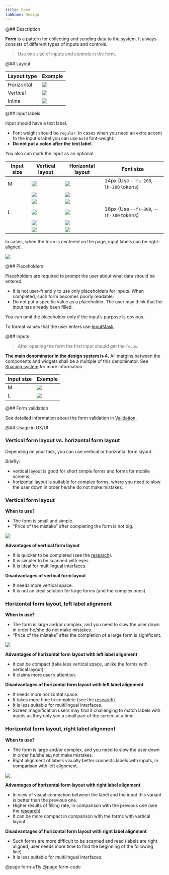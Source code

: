 ```yaml
---
title: Form
tabName: Design
---
```


@## Description

**Form** is a pattern for collecting and sending data to the system. It always consists of different types of inputs and controls.

> Use one size of inputs and controls in the form.

@## Layout

| Layout type | Example                      |
| ----------- | ---------------------------- |
| Horizontal  | ![](static/horizontal.png)   |
| Vertical    | ![](static/vertical.png)     |
| Inline      | ![](static/inline.png)       |

@## Input labels

Input should have a text label.

- Font weight should be `regular`. In cases when you need an extra accent fo the input's label you can use `bold` font-weight.
- **Do not put a colon after the text label.**

You also can mark the input as an optional.

| Input size | Vertical layout                                                  | Horizontal layout                                                       | Font size                                |
| ---------- | ---------------------------------------------------------------- | ----------------------------------------------------------------------- | ---------------------------------------- |
| M          | ![](static/input-m.png)       | ![](static/input-left-m.png)       | 14px (Use `--fs-200`, `--lh-200` tokens) |
|            | ![](static/checkbox-m.png) | ![](static/checkbox-left-m.png) |                                          |
|            | ![](static/textarea-m.png) | ![](static/textarea-left-m.png) |                                          |
| L          | ![](static/input-l.png)       | ![](static/input-left-l.png)       | 16px (Use `--fs-300`, `--lh-300` tokens) |
|            | ![](static/checkbox-l.png) | ![](static/checkbox-left-l.png) |                                          |
|            | ![](static/textarea-l.png) | ![](static/textarea-left-l.png) |                                          |

In cases, when the form is centered on the page, input labels can be right-aligned.

![](static/align-center.png)

@## Placeholders

Placeholders are required to prompt the user about what data should be entered.

- It is not user-friendly to use only placeholders for inputs. When completed, such form becomes poorly readable.
- Do not put a specific value as a placeholder. The user may think that the input has already been filled.

You can omit the placeholder only if the input’s purpose is obvious.

To format values that the user enters use [InputMask](/components/input-mask/).

@## Inputs

> After opening the form the first input should get the `focus`.

**The main denominator in the design system is 4.** All margins between the components and widgets shall be a multiple of this denominator. See [Spacing system](/layout/box-system/#spacing_system) for more information.

| Input size | Example           |
| ---------- | ----------------- |
| M          | ![](static/m.png) |
| L          | ![](static/l.png) |

@## Form validation

See detailed information about the form validation in [Validation](/patterns/validation-form/).

@## Usage in UX/UI

### Vertical form layout vs. horizontal form layout

Depending on your task, you can use vertical or horizontal form layout.

Briefly:

- vertical layout is good for short simple forms and forms for mobile screens;
- horizontal layout is suitable for complex forms, where you need to slow the user down in order he/she do not make mistakes.

### Vertical form layout

**When to use?**

- The form is small and simple.
- “Price of the mistake” after completing the form is not big.

![](static/label-1.png)

**Advantages of vertical form layout**

- It is quicker to be completed (see the [research](https://www.uxmatters.com/mt/archives/2006/07/label-placement-in-forms.php)).
- It is simpler to be scanned with eyes.
- It is ideal for multilingual interfaces.

**Disadvantages of vertical form layout**

- It needs more vertical space.
- It is not an ideal solution for large forms (and the complex ones).

### Horizontal form layout, left label alignment

**When to use?**

- The form is large and/or complex, and you need to slow the user down in order he/she do not make mistakes.
- “Price of the mistake” after the completion of a large form is significant.

![](static/label-3.png)

**Advantages of horizontal form layout with left label alignment**

- It can be compact (take less vertical space, unlike the forms with vertical layout).
- It claims more user’s attention.

**Disadvantages of horizontal form layout with left label alignment**

- It needs more horizontal space.
- It takes more time to complete (see the [research](https://www.uxmatters.com/mt/archives/2006/07/label-placement-in-forms.php)).
- It is less suitable for multilingual interfaces.
- Screen magnification users may find it challenging to match labels with inputs as they only see a small part of the screen at a time.

### Horizontal form layout, right label alignment

**When to use?**

- The form is large and/or complex, and you need to slow the user down in order he/she вщ not make mistakes.
- Right alignment of labels visually better connects labels with inputs, in comparison with left alignment.

![](static/label-4.png)

**Advantages of horizontal form layout with right label alignment**

- In view of visual connection between the label and the input this variant is better than the previous one.
- Higher results of filling rate, in comparison with the previous one (see the [research](https://www.uxmatters.com/mt/archives/2006/07/label-placement-in-forms.php)).
- It can be more compact in comparison with the forms with vertical layout.

**Disadvantages of horizontal form layout with right label alignment**

- Such forms are more difficult to be scanned and read (labels are right aligned, user needs more time to find the beginning of the following line).
- It is less suitable for multilingual interfaces.

@page form-a11y
@page form-code
